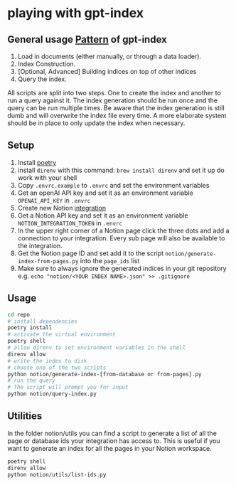 # playing with gpt-index

## General usage [Pattern][pattern] of gpt-index

1. Load in documents (either manually, or through a data loader).
2. Index Construction.
3. \[Optional, Advanced\] Building indices on top of other indices
4. Query the index.

All scripts are split into two steps. One to create the index and another to run a query against it.
The index generation should be run once and the query can be run multiple times. Be aware that the index generation is still dumb and will overwrite the index file every time. A more elaborate system should be in place to only update the index when necessary.

## Setup

1. Install [poetry][poetry]
2. install `direnv` with this command: `brew install direnv` and set it up do work with your shell
3. Copy `.envrc.example` to `.envrc` and set the environment variables
4. Get an openAI API key and set it as an environment variable `OPENAI_API_KEY` in `.envrc`
5. Create new Notion [integration][notion-integrations]
6. Get a Notion API key and set it as an environment variable `NOTION_INTEGRATION_TOKEN` in `.envrc`
7. In the upper right corner of a Notion page click the three dots and add a connection to your integration. Every sub page will also be available to the integration.
8. Get the Notion page ID and set add it to the script `notion/generate-index-from-pages.py` into the `page_ids` list
9. Make sure to always ignore the generated indices in your git repository e.g. `echo "notion/<YOUR INDEX NAME>.json" >> .gitignore`

## Usage

```bash
cd repo
# install dependencies
poetry install
# activate the virtual environment
poetry shell
# allow direnv to set environment variables in the shell
direnv allow
# write the index to disk
# choose one of the two scripts
python notion/generate-index-[from-database or from-pages].py
# run the query
# The script will prompt you for input
python notion/query-index.py
```

## Utilities

In the folder notion/utils you can find a script to generate a list of all the page or database ids your integration has access to. This is useful if you want to generate an index for all the pages in your Notion workspace.

```bash
poetry shell
direnv allow
python notion/utils/list-ids.py
```

[pattern]: https://gpt-index.readthedocs.io/en/latest/guides/primer.html#general-usage-pattern-of-gpt-index
[notion-integrations]: https://www.notion.so/my-integrations
[poetry]: https://python-poetry.org/
